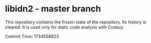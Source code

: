 # libidn2 - master branch

This repository contains the frozen state of the repository.
Its history is cleared. It is used only for static code
analysis with Codacy.

Commit Time: 1734558823
